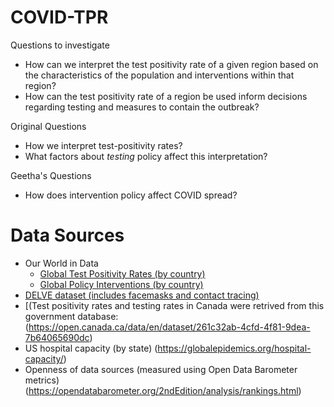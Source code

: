 # COVID-TPR

Questions to investigate
* How can we interpret the test positivity rate of a given region based on the characteristics of the population and interventions within that region? 
* How can the test positivity rate of a region be used inform decisions regarding testing and measures to contain the outbreak? 


Original Questions
* How we interpret test-positivity rates?
* What factors about _testing_ policy affect this interpretation?

Geetha's Questions
* How does intervention policy affect COVID spread?


# Data Sources

* Our World in Data
	* [Global Test Positivity Rates (by country)](https://ourworldindata.org/grapher/covid-19-positive-rate-bar?year=2020-07-01)
	* [Global Policy Interventions (by country)](https://ourworldindata.org/policy-responses-covid)
* [DELVE dataset (includes facemasks and contact tracing)](https://rs-delve.github.io/data_software/global-dataset.html)
* [(Test positivity rates and testing rates in Canada were retrived from this government database:  (https://open.canada.ca/data/en/dataset/261c32ab-4cfd-4f81-9dea-7b64065690dc)  
* US hospital capacity (by state) (https://globalepidemics.org/hospital-capacity/) 
* Openness of data sources (measured using Open Data Barometer metrics) (https://opendatabarometer.org/2ndEdition/analysis/rankings.html)

